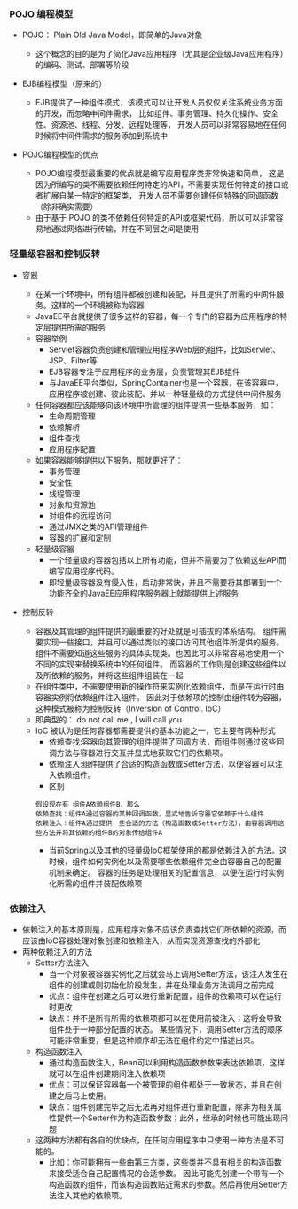 
### POJO 编程模型
* POJO： Plain Old Java Model，即简单的Java对象
    * 这个概念的目的是为了简化Java应用程序（尤其是企业级Java应用程序）的编码、测试、部署等阶段

* EJB编程模型（原来的）
    * EJB提供了一种组件模式，该模式可以让开发人员仅仅关注系统业务方面的开发，而忽略中间件需求，
        比如组件、事务管理、持久化操作、安全性、资源池、线程、分发、远程处理等，
        开发人员可以非常容易地在任何时候将中间件需求的服务添加到系统中

* POJO编程模型的优点
    * POJO编程模型最重要的优点就是编写应用程序类非常快速和简单，
        这是因为所编写的类不需要依赖任何特定的API，不需要实现任何特定的接口或者扩展自某一特定的框架类，
        开发人员不需要创建任何特殊的回调函数（除非确实需要）
    * 由于基于 POJO 的类不依赖任何特定的API或框架代码，所以可以非常容易地通过网络进行传输，并在不同层之间是使用

### 轻量级容器和控制反转
* 容器
    * 在某一个环境中，所有组件都被创建和装配，并且提供了所需的中间件服务。这样的一个环境被称为容器
    * JavaEE平台就提供了很多这样的容器，每一个专门的容器为应用程序的特定层提供所需的服务
    * 容器举例
        * Servlet容器负责创建和管理应用程序Web层的组件，比如Servlet、JSP、Filter等
        * EJB容器专注于应用程序的业务层，负责管理其EJB组件
        * 与JavaEE平台类似，SpringContainer也是一个容器，在该容器中，应用程序被创建、彼此装配、并以一种轻量级的方式提供中间件服务
    * 任何容器都应该能够向该环境中所管理的组件提供一些基本服务，如：
        * 生命周期管理
        * 依赖解析
        * 组件查找
        * 应用程序配置
    * 如果容器能够提供以下服务，那就更好了：        
        * 事务管理
        * 安全性
        * 线程管理
        * 对象和资源池
        * 对组件的远程访问
        * 通过JMX之类的API管理组件
        * 容器的扩展和定制
    * 轻量级容器
        * 一个轻量级的容器包括以上所有功能，但并不需要为了依赖这些API而编写应用程序代码。
        * 即轻量级容器没有侵入性，启动非常快，并且不需要将其部署到一个功能齐全的JavaEE应用程序服务器上就能提供上述服务

* 控制反转
    * 容器及其管理的组件提供的最重要的好处就是可插拔的体系结构。
        组件需要实现一些接口，并且可以通过类似的接口访问其他组件所提供的服务。
        组件不需要知道这些服务的具体实现类。也因此可以非常容易地使用一个不同的实现来替换系统中的任何组件。
        而容器的工作则是创建这些组件以及所依赖的服务，并将这些组件组装在一起
    * 在组件类中，不需要使用新的操作符来实例化依赖组件，而是在运行时由容器实例将依赖组件注入组件。
        因此对于依赖项的控制由组件转为容器，这种模式被称为控制反转（Inversion of Control. IoC）
    * 即典型的： do not call me , I will call you
    * IoC 被认为是任何容器都需要提供的基本功能之一，它主要有两种形式
        * 依赖查找:容器向其管理的组件提供了回调方法，而组件则通过这些回调方法与容器进行交互并显式地获取它们的依赖项。
        * 依赖注入:组件提供了合适的构造函数或Setter方法，以便容器可以注入依赖组件。
        * 区别
        ```
        假设现在有 组件A依赖组件B，那么
        依赖查找：组件A通过容器的某种回调函数，显式地告诉容器它依赖于什么组件
        依赖注入：组件A通过提供一些合适的方法（构造函数或Setter方法），由容器调用这些方法并将其依赖的组件B的对象传给组件A
        ```
        * 当前Spring以及其他的轻量级IoC框架使用的都是依赖注入的方法。这时候，组件如何实例化以及需要哪些依赖组件完全由容器自己的配置机制来确定。
            容器的任务是处理相关的配置信息，以便在运行时实例化所需的组件并装配依赖项

### 依赖注入
* 依赖注入的基本原则是，应用程序对象不应该负责查找它们所依赖的资源，而应该由IoC容器处理对象创建和依赖注入，从而实现资源查找的外部化
* 两种依赖注入的方法
    * Setter方法注入
        * 当一个对象被容器实例化之后就会马上调用Setter方法，该注入发生在组件的创建或则初始化阶段发生，并在处理业务方法调用之前完成
        * 优点：组件在创建之后可以进行重新配置，组件的依赖项可以在运行时更改
        * 缺点：并不是所有所需的依赖项都可以在使用前被注入；这将会导致组件处于一种部分配置的状态。
            某些情况下，调用Setter方法的顺序可能非常重要，但是这种顺序却无法在组件约定中描述出来。
    * 构造函数注入
        * 通过构造函数注入，Bean可以利用构造函数参数来表达依赖项，这样就可以在组件创建期间注入依赖项
        * 优点：可以保证容器每一个被管理的组件都处于一致状态，并且在创建之后马上使用。
        * 缺点：组件创建完毕之后无法再对组件进行重新配置，除非为相关属性提供一个Setter作为构造函数参数；此外，继承的时候也可能出现问题
    * 这两种方法都有各自的优缺点，在任何应用程序中只使用一种方法是不可能的。
        * 比如：你可能拥有一些由第三方类，这些类并不具有相关的构造函数来接受适合自己配置情况的合适参数。
            因此可能先创建一个带有一个构造函数的组件，而该构造函数贴近需求的参数。然后再使用Setter方法注入其他的依赖项。
    


